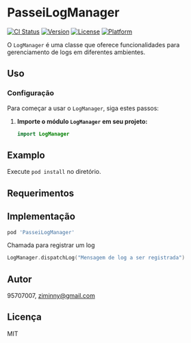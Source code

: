 # PasseiLogManager

[![CI Status](https://img.shields.io/travis/95707007/PasseiLogManager.svg?style=flat)](https://travis-ci.org/95707007/PasseiLogManager)
[![Version](https://img.shields.io/cocoapods/v/PasseiLogManager.svg?style=flat)](https://cocoapods.org/pods/PasseiLogManager)
[![License](https://img.shields.io/cocoapods/l/PasseiLogManager.svg?style=flat)](https://cocoapods.org/pods/PasseiLogManager)
[![Platform](https://img.shields.io/cocoapods/p/PasseiLogManager.svg?style=flat)](https://cocoapods.org/pods/PasseiLogManager)

O `LogManager` é uma classe que oferece funcionalidades para gerenciamento de logs em diferentes ambientes.

## Uso

### Configuração

Para começar a usar o `LogManager`, siga estes passos:

1. **Importe o módulo `LogManager` em seu projeto:**

   ```swift
   import LogManager

## Examplo

Execute `pod install` no diretório.

## Requerimentos

## Implementação

```ruby
pod 'PasseiLogManager'
```

Chamada para registrar um log
```swift
LogManager.dispatchLog("Mensagem de log a ser registrada")
```

## Autor

95707007, ziminny@gmail.com

## Licença

MIT
